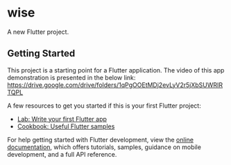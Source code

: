 # wise

A new Flutter project.

## Getting Started

This project is a starting point for a Flutter application. The video of this app demonstration is presented in the below link:
https://drive.google.com/drive/folders/1qPgOOEtMDj2evLyV2r5jXbSUWRIRTQPL

A few resources to get you started if this is your first Flutter project:

- [Lab: Write your first Flutter app](https://docs.flutter.dev/get-started/codelab)
- [Cookbook: Useful Flutter samples](https://docs.flutter.dev/cookbook)

For help getting started with Flutter development, view the
[online documentation](https://docs.flutter.dev/), which offers tutorials,
samples, guidance on mobile development, and a full API reference.

